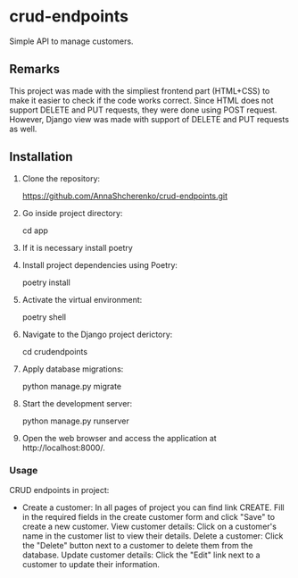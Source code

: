 # crud-endpoints
Simple API to manage customers.

## Remarks
This project was made with the simpliest frontend part (HTML+CSS) to make it easier to check if the code works correct.
Since HTML does not support DELETE and PUT requests, they were done using POST request. However, Django view was made with support of DELETE and PUT requests as well.

## Installation

1. Clone the repository:

    https://github.com/AnnaShcherenko/crud-endpoints.git

2. Go inside project directory:

    cd app

3. If it is necessary install poetry 

4. Install project dependencies using Poetry:

    poetry install

5. Activate the virtual environment:

    poetry shell

6. Navigate to the Django project derictory:

    cd crudendpoints

7. Apply database migrations:

    python manage.py migrate

8. Start the development server:

    python manage.py runserver

9. Open the web browser and access the application at http://localhost:8000/.

### Usage

CRUD endpoints in project:
- Create a customer: 
    In all pages of project you can find link CREATE.
    Fill in the required fields in the create customer form and click "Save" to create a new customer.
View customer details: Click on a customer's name in the customer list to view their details.
Delete a customer: Click the "Delete" button next to a customer to delete them from the database.
Update customer details: Click the "Edit" link next to a customer to update their information.


